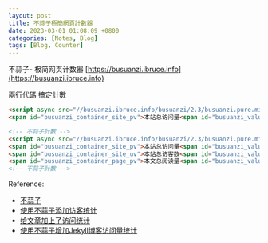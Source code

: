 ```yaml
---
layout: post
title: 不蒜子極簡網頁計數器
date: 2023-03-01 01:08:09 +0800
categories: [Notes, Blog]
tags: [Blog, Counter]
---
```


不蒜子- 极简网页计数器 [https://busuanzi.ibruce.info](https://busuanzi.ibruce.info)

兩行代碼 搞定計數
```html
<script async src="//busuanzi.ibruce.info/busuanzi/2.3/busuanzi.pure.mini.js"></script>
<span id="busuanzi_container_site_pv">本站总访问量<span id="busuanzi_value_site_pv"></span>次</span>
```

```html
<!-- 不蒜子計數 -->
<script async src="//busuanzi.ibruce.info/busuanzi/2.3/busuanzi.pure.mini.js"></script>
<span id="busuanzi_container_site_pv">本站总访问量<span id="busuanzi_value_site_pv"></span>次</span>
<span id="busuanzi_container_site_uv">本站总访客数<span id="busuanzi_value_site_uv"></span>人</span>
<span id="busuanzi_container_page_pv">本文总阅读量<span id="busuanzi_value_page_pv"></span>次</span>
<!-- 不蒜子計數 -->
```


Reference:
- [不蒜子](http://ibruce.info/2015/04/04/busuanzi/)
- [使用不蒜子添加访客统计](https://blog.mikelyou.com/2020/08/18/busuanzi-visitor-counts-and-sitetime/)
- [给文章加上了访问统计](http://blog.tangyuewei.com/posts/%E7%BB%99%E6%96%87%E7%AB%A0%E5%8A%A0%E4%B8%8A%E4%BA%86%E8%AE%BF%E9%97%AE%E7%BB%9F%E8%AE%A1/)
- [使用不蒜子增加Jekyll博客访问量统计](https://jueee.github.io/2020/07/2020-07-09-使用不蒜子增加Jekyll博客访问量统计/)

